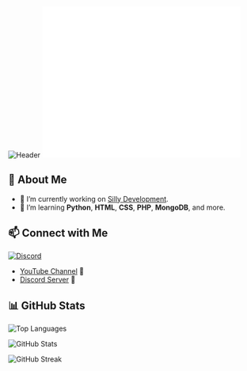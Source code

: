 ![Header](https://user-images.githubusercontent.com/79448904/206868050-ff990422-80f7-4e03-a7e5-42485308722d.png)
<img src="/github-metrics.svg" alt="Metrics" width="400">

## 👋 About Me

- 🔭 I’m currently working on [Silly Development](https://discord.gg/sillydev).
- 🌱 I’m learning **Python**, **HTML**, **CSS**, **PHP**, **MongoDB**, and more.

## 📫 Connect with Me

<a href="https://discord.com/channels/@me/763471049894527006">
  <img src="https://discord.c99.nl/widget/theme-2/763471049894527006.png" alt="Discord" />
</a>

- [YouTube Channel](https://www.youtube.com/thegamer3514) 🎥
- [Discord Server](https://discord.gg/sillydev) 💬

## 📊 GitHub Stats

<p>
  <img src="https://github-readme-stats.vercel.app/api/top-langs?username=thegamer3514&show_icons=true&locale=en&layout=compact&theme=radical" alt="Top Languages" />
</p>
<p>
  <img src="https://github-readme-stats.vercel.app/api?username=thegamer3514&show_icons=true&locale=en&theme=radical" alt="GitHub Stats" />
</p>
<p>
  <img src="https://github-readme-streak-stats.herokuapp.com/?user=thegamer3514" alt="GitHub Streak" />
</p>
